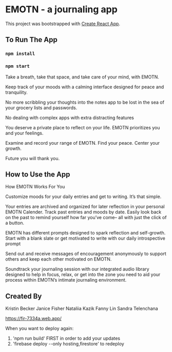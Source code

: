 # EMOTN - a journaling app

This project was bootstrapped with [Create React App](https://github.com/facebook/create-react-app).

## To Run The App

### `npm install`

### `npm start`

Take a breath,
take that space,
and take care of your mind, with EMOTN.

Keep track of your moods with a calming interface designed for peace and tranquility.

No more scribbling your thoughts into the notes app to be lost in the sea of your
grocery lists and passwords.

No dealing with complex apps with extra distracting features

You deserve a private place to reflect on your life.
EMOTN prioritizes you and your feelings.

Examine and record your range of EMOTN.
Find your peace. Center your growth.

Future you will thank you.

## How to Use the App

How EMOTN Works For You

Customize moods for your daily entries and get to writing. It’s that simple.

Your entries are archived and organized for later reflection in your personal EMOTN Calender. Track past entries and moods by date.
Easily look back on the past to remind yourself how far you’ve come– all with just the click of a button.

EMOTN has different prompts designed to spark reflection and self-growth. Start with a blank slate or get motivated to write
with our daily introspective prompt

Send out and receive messages of encouragement anonymously to support others and keep each other motivated on EMOTN.

Soundtrack your journaling session with our integrated audio library designed to help in focus, relax, or get into the zone you need
to aid your process within EMOTN’s intimate journaling environment.

## Created By

Kristin Becker
Janice Fisher
Nataliia Kazik
Fanny Lin
Sandra Telenchana

https://fir-7334a.web.app/

When you want to deploy again:
1. 'npm run build' FIRST in order to add your updates
2. 'firebase deploy --only hosting,firestore' to redeploy

